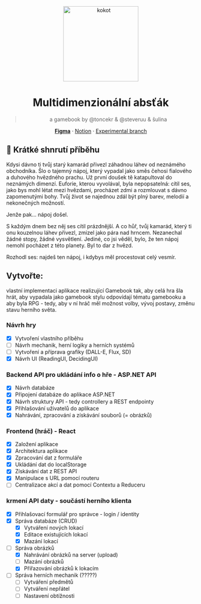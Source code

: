 <div align="center">
<img src="https://i.imgur.com/ZZXEdiT.png" alt="kokot" width=200 />

# Multidimenzionální absťák
> a gamebook by @toncekr & @steveruu & šulina

**[Figma](https://www.figma.com/design/c06SWKpvasclNtKCNU2pQE/MDAGamebook?node-id=0-1&t=JM0Hsiub1j8QwFeF-1)** · [Notion](https://www.notion.so/steveruu/Multidimenzion-ln-abs-k-14492fa18d8f80ed82cfe8459281f9a7?pvs=4) · [Experimental branch](https://github.com/minjiyalabs/mda)
</div>

## 📜 Krátké shnrutí příběhu 
Kdysi dávno ti tvůj starý kamarád přivezl záhadnou láhev od neznámého obchodníka. Šlo o tajemný nápoj, který vypadal jako směs čehosi fialového a duhového hvězdného prachu. Už první doušek tě katapultoval do neznámých dimenzí. Euforie, kterou vyvolával, byla nepopsatelná: cítil ses, jako bys mohl létat mezi hvězdami, procházet zdmi a rozmlouvat s dávno zapomenutými bohy. Tvůj život se najednou zdál být plný barev, melodií a nekonečných možností.

Jenže pak… nápoj došel.

S každým dnem bez něj ses cítil prázdnější. A co hůř, tvůj kamarád, který ti onu kouzelnou láhev přivezl, zmizel jako pára nad hrncem. Nezanechal žádné stopy, žádné vysvětlení. Jediné, co jsi věděl, bylo, že ten nápoj nemohl pocházet z této planety. Byl to dar z hvězd.

Rozhodl ses: najdeš ten nápoj, i kdybys měl procestovat celý vesmír.
## Vytvořte:
vlastní implementaci aplikace realizující Gamebook tak, aby celá hra šla hrát, aby vypadala jako gamebook stylu odpovídají tématu gamebooku a aby byla RPG - tedy, aby v ní hráč měl možnost volby, vývoj postavy, změnu stavu herního světa.

### Návrh hry 
- [x] Vytvoření vlastního příběhu
- [ ] Návrh mechanik, herní logiky a herních systémů
- [ ] Vytvoření a příprava grafiky (DALL-E, Flux, SD)
- [x] Návrh UI (ReadingUI, DecidingUI)

### Backend API pro ukládání info o hře - ASP.NET API
- [x] Návrh databáze 
- [x] Připojení databáze do aplikace ASP.NET 
- [x] Návrh struktury API - tedy controllery a REST endpointy 
- [x] Přihlašování uživatelů do aplikace 
- [x] Nahrávání, zpracování a získávání souborů (= obrázků)

### Frontend (hráč) - React
- [x] Založení aplikace 
- [x] Architektura aplikace 
- [x] Zpracování dat z formuláře 
- [x] Ukládání dat do localStorage 
- [x] Získávání dat z REST API 
- [x] Manipulace s URL pomocí routeru 
- [ ] Centralizace akcí a dat pomocí Contextu a Reduceru 

### krmení API daty - součástí herního klienta
- [x] Přihlašovací formulář pro správce - login / identity
- [x] Správa databáze (CRUD)
  - [x] Vytváření nových lokací 
  - [x] Editace existujících lokací
  - [x] Mazání lokací
- [ ] Správa obrázků 
  - [x] Nahrávání obrázků na server (upload)
  - [ ] Mazání obrázků 
  - [x] Přiřazování obrázků k lokacím
- [ ] Správa herních mechanik (?????)
  - [ ] Vytváření předmětů
  - [ ] Vytváření nepřátel
  - [ ] Nastavení obtížnosti 
